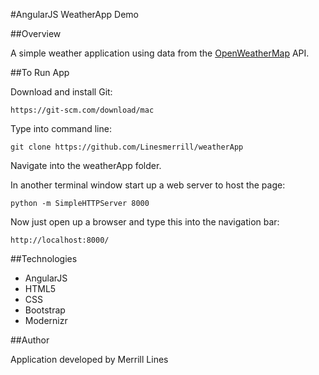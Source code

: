 #AngularJS WeatherApp Demo

##Overview

A simple weather application using data from the [OpenWeatherMap](http://openweathermap.org/API) API.

##To Run App

Download and install Git:
```
https://git-scm.com/download/mac
```

Type into command line:
```
git clone https://github.com/Linesmerrill/weatherApp
```
Navigate into the weatherApp folder.

In another terminal window start up a web server to host the page:
```
python -m SimpleHTTPServer 8000
```

Now just open up a browser and type this into the navigation bar:
```
http://localhost:8000/
```

##Technologies

- AngularJS
- HTML5
- CSS
- Bootstrap
- Modernizr

##Author

Application developed by Merrill Lines
